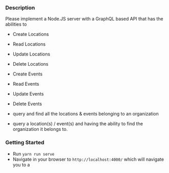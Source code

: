 ### Description
Please implement a Node.JS server with a GraphQL based API that has the abilities to
- Create Locations
- Read Locations
- Update Locations
- Delete Locations

- Create Events
- Read Events
- Update Events
- Delete Events
- query and find all the locations & events belonging to an organization
- query a location(s) / event(s) and having the ability to find the organization it belongs to.

### Getting Started
- Run ``yarn run serve``
- Navigate in your browser to ``http://localhost:4000/`` which will navigate you to a 

